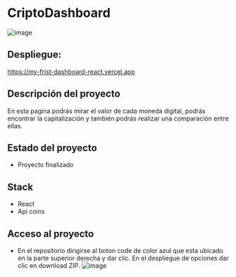 # CriptoDashboard
![image](https://github.com/CarlosEmartinezC/Restzshop/assets/133069933/3581f6b3-8fdf-41ae-9535-92e1b98aae15)

## Despliegue:

https://my-frist-dashboard-react.vercel.app

## Descripción del proyecto

En esta pagina podrás mirar el valor de cada moneda digital, podrás encontrar la capitalización y también podrás realizar una comparación entre ellas.

## Estado del proyecto

- Proyecto finalizado
 
## Stack

 - React
 - Api coins

## Acceso al proyecto

- En el repositorio dirigirse al boton code de color azul que esta ubicado en la parte superior derecha y dar clic. En el despliegue de opciones dar clic en download ZIP. 
![image](https://github.com/CarlosEmartinezC/My-frist-dashboard-react/assets/133069933/e8f910a8-6103-49ce-97b4-698d974a15bf)

